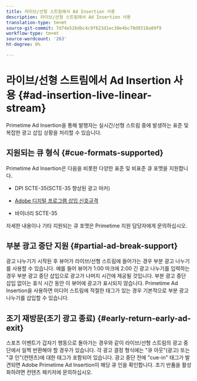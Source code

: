```yaml
---
title: 라이브/선형 스트림에서 Ad Insertion 사용
description: 라이브/선형 스트림에서 Ad Insertion 사용
translation-type: tm+mt
source-git-commit: 7d74e526dbc4c9f623d1ec30e4bc70d9318a89f9
workflow-type: tm+mt
source-wordcount: '263'
ht-degree: 0%

---
```



# 라이브/선형 스트림에서 Ad Insertion 사용 {#ad-insertion-live-linear-stream}

Primetime Ad Insertion을 통해 발행자는 실시간/선형 스트림 중에 발생하는 표준 및 복잡한 광고 삽입 상황을 처리할 수 있습니다.

## 지원되는 큐 형식 {#cue-formats-supported}

Primetime Ad Insertion은 다음을 비롯한 다양한 표준 및 비표준 큐 포맷을 지원합니다.

* DPI SCTE-35(SCTE-35 향상된 광고 마커)

* [Adobe 디지털 프로그램 삽입 신호규격](https://www.adobe.com/content/dam/acom/en/devnet/primetime/PrimetimeDigitalProgramInsertionSignalingSpecification.pdf)

* 바이너리 SCTE-35

자세한 내용이나 기타 지원되는 큐 포맷은 Primetime 지원 담당자에게 문의하십시오.

## 부분 광고 중단 지원 {#partial-ad-break-support}

광고 나누기가 시작된 후 뷰어가 라이브/선형 스트림에 들어가는 경우 부분 광고 나누기를 사용할 수 있습니다.  예를 들어 뷰어가 1:00 마크에 2:00 긴 광고 나누기를 입력하는 경우 부분 광고 중단 삽입으로 광고가 나머지 시간에 제공될 것입니다. 부분 광고 중단 삽입 없이는 휴식 시간 동안 이 뷰어에 광고가 표시되지 않습니다. Primetime Ad Insertion을 사용하면 미디어 스트림에 적절한 태그가 있는 경우 기본적으로 부분 광고 나누기를 삽입할 수 있습니다.

## 조기 재방문(조기 광고 종료) {#early-return-early-ad-exit}

스포츠 이벤트가 갑자기 행동으로 돌아가는 경우와 같이 라이브/선형 스트림의 광고 중단에서 일찍 반환해야 할 경우가 있습니다. 각 광고 결정 형식에는 &quot;큐 아웃&quot;(광고) 또는 &quot;큐 인&quot;(컨텐츠)에 대한 태그가 포함되어 있습니다. 광고 중단 전에 &quot;cue-in&quot; 태그가 발견되면 Adobe Primetime Ad Insertion이 해당 큐 인을 확인합니다. 조기 반품을 활성화하려면 컨텐츠 패키저에 문의하십시오.
